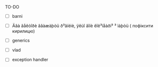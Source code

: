 TO-DO

- [ ] barni

- [ ] Äâà âåêòîðè ââàæàþòü ð³âíèìè, ÿêùî âîíè êîë³íåàðí³ ³ ìàþòü ( пофіксити кирилицю)

- [ ] generics

- [ ] vlad

- [ ] exception handler
